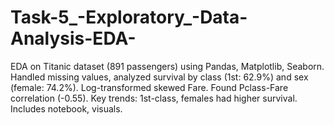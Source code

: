 # Task-5_-Exploratory_-Data-Analysis-EDA-
EDA on Titanic dataset (891 passengers) using Pandas, Matplotlib, Seaborn. Handled missing values, analyzed survival by class (1st: 62.9%) and sex (female: 74.2%). Log-transformed skewed Fare. Found Pclass-Fare correlation (-0.55). Key trends: 1st-class, females had higher survival. Includes notebook, visuals.
